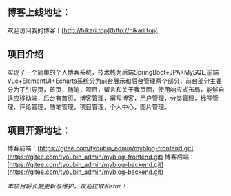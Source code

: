 
## 博客上线地址：
欢迎访问我的博客！[http://hikari.top](http://hikari.top) 
## 项目介绍
实现了一个简单的个人博客系统，技术栈为后端SpringBoot+JPA+MySQL,前端Vue+ElementUI+Echarts系统分为前台展示和后台管理两个部分，前台部分主要分为了引导页，首页，随笔，项目，留言和关于我页面，使用响应式布局，能够自适应移动端，后台有首页，博客管理，撰写博客，用户管理，分类管理，标签管理，评论管理，随笔管理，项目管理，个人中心，图片管理。
## 项目开源地址：
博客前端：[https://gitee.com/tyoubin_admin/myblog-frontend.git](https://gitee.com/tyoubin_admin/myblog-frontend.git)
博客后端：[https://gitee.com/tyoubin_admin/myblog-backend.git](https://gitee.com/tyoubin_admin/myblog-backend.git)

*本项目将长期更新与维护，欢迎拉取和star！*